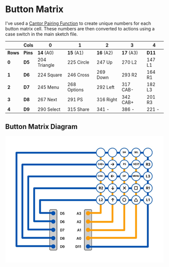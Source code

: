 # Button Matrix

I've used a [Cantor Pairing Function](https://en.wikipedia.org/wiki/Pairing_function#Cantor_pairing_function) to create unique numbers for each button matrix cell. These numbers are then converted to actions using a case switch in the main sketch file.

|          | **Cols** | **0**        | **1**       | **2**       | **3**       | **4**   |
| -------- | -------- | ------------ | ----------- | ----------- | ----------- | ------- |
| **Rows** | **Pins** | **14** (A0)  | **15** (A1) | **16** (A2) | **17** (A3) | **D11** |
| **0**    | **D5**   | 204 Triangle | 225 Circle  | 247 Up      | 270 L2      | 147 L1  |
| **1**    | **D6**   | 224 Square   | 246 Cross   | 269 Down    | 293 R2      | 164 R1  |
| **2**    | **D7**   | 245 Menu     | 268 Options | 292 Left    | 317 CAB-    | 182 L3  |
| **3**    | **D8**   | 267 Next     | 291 PS      | 316 Right   | 342 CAB+    | 201 R3  |
| **4**    | **D9**   | 290 Select   | 315 Share   | 341 -       | 386 -       | 221 -   | 



## Button Matrix Diagram
![Button Matrix](assets/f1-wheel-button-matrix.jpg)